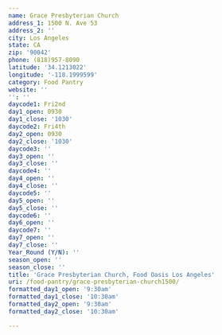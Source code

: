 ```yaml
---
name: Grace Presbyterian Church
address_1: 1500 N. Ave 53
address_2: ''
city: Los Angeles
state: CA
zip: '90042'
phone: (818)957-8090
latitude: '34.1213022'
longitude: '-118.1999599'
category: Food Pantry
website: ''
'': ''
daycode1: Fri2nd
day1_open: 0930
day1_close: '1030'
daycode2: Fri4th
day2_open: 0930
day2_close: '1030'
daycode3: ''
day3_open: ''
day3_close: ''
daycode4: ''
day4_open: ''
day4_close: ''
daycode5: ''
day5_open: ''
day5_close: ''
daycode6: ''
day6_open: ''
daycode7: ''
day7_open: ''
day7_close: ''
Year_Round (Y/N): ''
season_open: ''
season_close: ''
title: 'Grace Presbyterian Church, Food Oasis Los Angeles'
uri: /food-pantry/grace-presbyterian-church1500/
formatted_day1_open: '9:30am'
formatted_day1_close: '10:30am'
formatted_day2_open: '9:30am'
formatted_day2_close: '10:30am'

---
```

